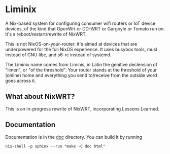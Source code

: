 # Liminix

A Nix-based system for configuring consumer wifi routers or IoT device
devices, of the kind that OpenWrt or DD-WRT or Gargoyle or Tomato run
on. It's a reboot/restart/rewrite of NixWRT.

This is not NixOS-on-your-router: it's aimed at devices that are
underpowered for the full NixOS experience. It uses busybox tools,
musl instead of GNU libc, and s6-rc instead of systemd.

The Liminix name comes from Liminis, in Latin the genitive declension
of "limen", or "of the threshold". Your router stands at the threshold
of your (online) home and everything you send to/receive from the
outside word goes across it.

## What about NixWRT?

This is an in-progress rewrite of NixWRT, incorporating Lessons
Learned.

## Documentation

Documentation is in the [doc](doc/) directory. You can build it
by running

    nix-shell -p sphinx --run "make -C doc html"
